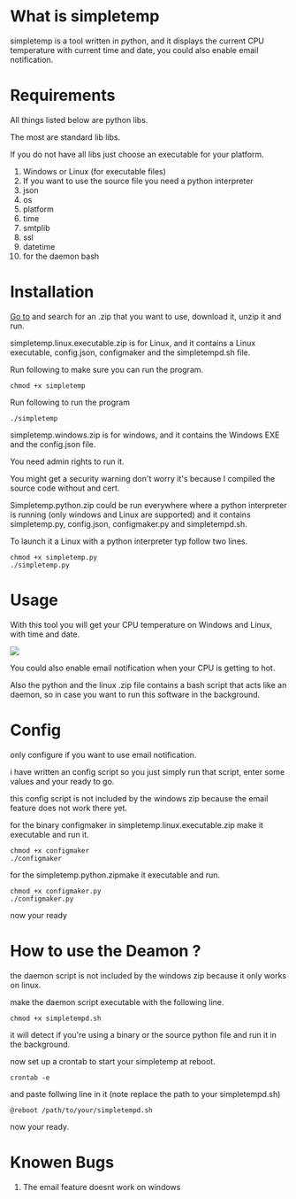 # What is simpletemp

simpletemp is a tool written in python, and it displays the current CPU temperature with current time and date, you could also enable email notification.

# **Requirements**

All things listed below are python libs.

The most are standard lib libs.

If you do not have all libs just choose an executable for your platform.

 1. Windows or Linux (for executable files)
 2. If you want to use the source file you need a python interpreter
 3. json
 4. os
 5. platform
 6. time
 7. smtplib
 8. ssl
 9. datetime
10. for the daemon bash

# **Installation**

[Go to](https://github.com/Adri11n/simpletemp/releases/tag/1.0) and search for an .zip that you want to use, download it, unzip it and run.

simpletemp.linux.executable.zip is for Linux, and it contains a Linux executable, config.json, configmaker and the simpletempd.sh file.

Run following to make sure you can run the program.

```
chmod +x simpletemp
```

Run following to run the program

```
./simpletemp
```

simpletemp.windows.zip is for windows, and it contains the Windows EXE and the config.json file.

You need admin rights to run it.

You might get a security warning don't worry it's because I compiled the source code without and cert.

Simpletemp.python.zip could be run everywhere where a python interpreter is running (only windows and Linux are supported) and it contains simpletemp.py, config.json, configmaker.py and simpletempd.sh.

To launch it a Linux with a python interpreter typ follow two lines.

```
chmod +x simpletemp.py
./simpletemp.py
```

# **Usage**

With this tool you will get your CPU temperature on Windows and Linux, with time and date.

![](https://adri11n.github.io/web/projects/simpletemp/Screenshot%20(31).png)

You could also enable email notification when your CPU is getting to hot.

Also the python and the linux .zip file contains a bash script that acts like an daemon, so in case you want to run this software in the background.

# Config

only configure if you want to use email notification.

i have written an config script so you just simply run that script, enter some values and your ready to go.

this config script is not included by the windows zip because the email feature does not work there yet.

for the binary configmaker in simpletemp.linux.executable.zip make it executable and run it.

```
chmod +x configmaker
./configmaker
```

for the simpletemp.python.zipmake it executable and run.

```
chmod +x configmaker.py
./configmaker.py
```

now your ready

# How to use the Deamon ?

the daemon script is not included by the windows zip because it only works on linux.

make the daemon script executable with the following line.

```
chmod +x simpletempd.sh
```

it will detect if you're using a binary or the source python file and run it in the background.

now set up a crontab to start your simpletemp at reboot.

```
crontab -e
```

and paste follwing line in it (note replace the path to your simpletempd.sh)

```
@reboot /path/to/your/simpletempd.sh
```

now your ready.

# Knowen Bugs
1. The email feature doesnt work on windows
